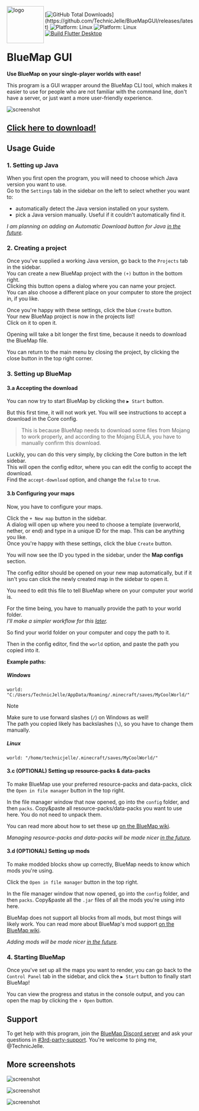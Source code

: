<img align="left" width="100px" src="assets/icon_1024.png" alt="logo">

[![GitHub Total Downloads](https://img.shields.io/github/downloads/TechnicJelle/BlueMapGUI/total?label=Downloads&color=success")](https://github.com/TechnicJelle/BlueMapGUI/releases/latest)
![Platform: Linux](https://img.shields.io/badge/Platform-Linux-FCC624?logo=linux&logoColor=white)
![Platform: Linux](https://img.shields.io/badge/Platform-Windows-2887E9?logo=windows&logoColor=white)
[![Build Flutter Desktop](https://github.com/TechnicJelle/BlueMapGUI/actions/workflows/build.yml/badge.svg)](https://github.com/TechnicJelle/BlueMapGUI/actions/workflows/build.yml)

# BlueMap GUI

**Use BlueMap on your single-player worlds with ease!**

This program is a GUI wrapper around the BlueMap CLI tool,
which makes it easier to use for people who are not familiar with the command line,
don't have a server, or just want a more user-friendly experience.

![screenshot](.github/readme_assets/control_panel.png)

## [Click here to download!](../../releases/latest)

## Usage Guide
### 1. Setting up Java
When you first open the program, you will need to choose which Java version you want to use.  
Go to the `Settings` tab in the sidebar on the left to select whether you want to:
- automatically detect the Java version installed on your system.
- pick a Java version manually. Useful if it couldn't automatically find it.  

_I am planning on adding an Automatic Download button for Java
[in the future](https://github.com/TechnicJelle/BlueMapGUI/issues/18)._

### 2. Creating a project
Once you've supplied a working Java version, go back to the `Projects` tab in the sidebar.  
You can create a new BlueMap project with the `(+)` button in the bottom right.  
Clicking this button opens a dialog where you can name your project.  
You can also choose a different place on your computer to store the project in, if you like.

Once you're happy with these settings, click the blue `Create` button.  
Your new BlueMap project is now in the projects list!  
Click on it to open it.

Opening will take a bit longer the first time, because it needs to download the BlueMap file.

You can return to the main menu by closing the project, by clicking the close button in the top right corner.

### 3. Setting up BlueMap
#### 3.a Accepting the download
You can now try to start BlueMap by clicking the `▶ Start` button.

But this first time, it will not work yet.
You will see instructions to accept a download in the Core config.

> This is because BlueMap needs to download some files from Mojang to work properly,
> and according to the Mojang EULA, you have to manually confirm this download.

Luckily, you can do this very simply, by clicking the Core button in the left sidebar.  
This will open the config editor, where you can edit the config to accept the download.  
Find the `accept-download` option, and change the `false` to `true`.

#### 3.b Configuring your maps
Now, you have to configure your maps.

Click the `+ New map` button in the sidebar.  
A dialog will open up where you need to choose a template (overworld, nether, or end)
and type in a unique ID for the map. This can be anything you like.  
Once you're happy with these settings, click the blue `Create` button.

You will now see the ID you typed in the sidebar, under the **Map configs** section.

The config editor should be opened on your new map automatically,
but if it isn't you can click the newly created map in the sidebar to open it.

You need to edit this file to tell BlueMap where on your computer your world is.

For the time being, you have to manually provide the path to your world folder.  
_I'll make a simpler workflow for this [later](https://github.com/TechnicJelle/BlueMapGUI/milestone/2)._

So find your world folder on your computer and copy the path to it.

Then in the config editor, find the `world` option, and paste the path you copied into it.

**Example paths:**
##### Windows
```hocon
world: "C:/Users/TechnicJelle/AppData/Roaming/.minecraft/saves/MyCoolWorld/"
```
> [!NOTE]  
> Make sure to use forward slashes (` / `) on Windows as well!  
> The path you copied likely has backslashes (` \ `), so you have to change them manually.

##### Linux
```hocon
world: "/home/technicjelle/.minecraft/saves/MyCoolWorld/"
```

#### 3.c (OPTIONAL) Setting up resource-packs & data-packs
To make BlueMap use your preferred resource-packs and data-packs,
click the `Open in file manager` button in the top right.

In the file manager window that now opened, go into the `config` folder, and then `packs`.
Copy&paste all resource-packs/data-packs you want to use here.
You do not need to unpack them.

You can read more about how to set these up [on the BlueMap wiki](https://bluemap.bluecolored.de/wiki/customization/ResourcePacks.html).

_Managing resource-packs and data-packs will be made nicer [in the future](https://github.com/TechnicJelle/BlueMapGUI/issues/13)._

#### 3.d (OPTIONAL) Setting up mods
To make modded blocks show up correctly, BlueMap needs to know which mods you're using.

Click the `Open in file manager` button in the top right.

In the file manager window that now opened, go into the `config` folder, and then `packs`.
Copy&paste all the `.jar` files of all the mods you're using into here.

BlueMap does not support all blocks from all mods, but most things will likely work.
You can read more about BlueMap's mod support [on the BlueMap wiki](https://bluemap.bluecolored.de/wiki/customization/Mods.html).

_Adding mods will be made nicer [in the future](https://github.com/TechnicJelle/BlueMapGUI/issues/12)._

### 4. Starting BlueMap
Once you've set up all the maps you want to render,
you can go back to the `Control Panel` tab in the sidebar,
and click the `▶ Start` button to finally start BlueMap!

You can view the progress and status in the console output,
and you can open the map by clicking the `⬆ Open` button.

## Support
To get help with this program, join the [BlueMap Discord server](https://bluecolo.red/map-discord)
and ask your questions in [#3rd-party-support](https://discord.com/channels/665868367416131594/863844716047106068).
You're welcome to ping me, @TechnicJelle.

## More screenshots
![screenshot](.github/readme_assets/projects_list.png)

![screenshot](.github/readme_assets/settings_screen.png)

![screenshot](.github/readme_assets/map_config.png)
